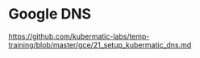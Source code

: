 # Google DNS
https://github.com/kubermatic-labs/temp-training/blob/master/gce/21_setup_kubermatic_dns.md